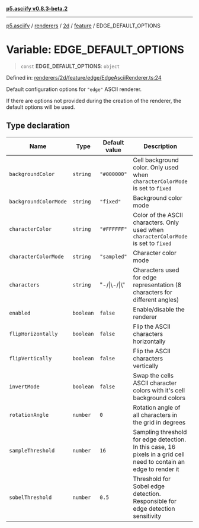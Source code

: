 [**p5.asciify v0.8.3-beta.2**](../../../../../../../../README.md)

***

[p5.asciify](../../../../../../../../README.md) / [renderers](../../../../../README.md) / [2d](../../../README.md) / [feature](../README.md) / EDGE\_DEFAULT\_OPTIONS

# Variable: EDGE\_DEFAULT\_OPTIONS

> `const` **EDGE\_DEFAULT\_OPTIONS**: `object`

Defined in: [renderers/2d/feature/edge/EdgeAsciiRenderer.ts:24](https://github.com/humanbydefinition/p5.asciify/blob/6d72ea658c8d5e1472926d21bdf01b6d105bb13a/src/lib/renderers/2d/feature/edge/EdgeAsciiRenderer.ts#L24)

Default configuration options for `"edge"` ASCII renderer. 

If there are options not provided during the creation of the renderer, the default options will be used.

## Type declaration

| Name | Type | Default value | Description | Defined in |
| ------ | ------ | ------ | ------ | ------ |
| <a id="backgroundcolor"></a> `backgroundColor` | `string` | `"#000000"` | Cell background color. Only used when `characterColorMode` is set to `fixed` | [renderers/2d/feature/edge/EdgeAsciiRenderer.ts:34](https://github.com/humanbydefinition/p5.asciify/blob/6d72ea658c8d5e1472926d21bdf01b6d105bb13a/src/lib/renderers/2d/feature/edge/EdgeAsciiRenderer.ts#L34) |
| <a id="backgroundcolormode"></a> `backgroundColorMode` | `string` | `"fixed"` | Background color mode | [renderers/2d/feature/edge/EdgeAsciiRenderer.ts:36](https://github.com/humanbydefinition/p5.asciify/blob/6d72ea658c8d5e1472926d21bdf01b6d105bb13a/src/lib/renderers/2d/feature/edge/EdgeAsciiRenderer.ts#L36) |
| <a id="charactercolor"></a> `characterColor` | `string` | `"#FFFFFF"` | Color of the ASCII characters. Only used when `characterColorMode` is set to `fixed` | [renderers/2d/feature/edge/EdgeAsciiRenderer.ts:30](https://github.com/humanbydefinition/p5.asciify/blob/6d72ea658c8d5e1472926d21bdf01b6d105bb13a/src/lib/renderers/2d/feature/edge/EdgeAsciiRenderer.ts#L30) |
| <a id="charactercolormode"></a> `characterColorMode` | `string` | `"sampled"` | Character color mode | [renderers/2d/feature/edge/EdgeAsciiRenderer.ts:32](https://github.com/humanbydefinition/p5.asciify/blob/6d72ea658c8d5e1472926d21bdf01b6d105bb13a/src/lib/renderers/2d/feature/edge/EdgeAsciiRenderer.ts#L32) |
| <a id="characters"></a> `characters` | `string` | "-/\|\\-/\|\\" | Characters used for edge representation (8 characters for different angles) | [renderers/2d/feature/edge/EdgeAsciiRenderer.ts:28](https://github.com/humanbydefinition/p5.asciify/blob/6d72ea658c8d5e1472926d21bdf01b6d105bb13a/src/lib/renderers/2d/feature/edge/EdgeAsciiRenderer.ts#L28) |
| <a id="enabled"></a> `enabled` | `boolean` | `false` | Enable/disable the renderer | [renderers/2d/feature/edge/EdgeAsciiRenderer.ts:26](https://github.com/humanbydefinition/p5.asciify/blob/6d72ea658c8d5e1472926d21bdf01b6d105bb13a/src/lib/renderers/2d/feature/edge/EdgeAsciiRenderer.ts#L26) |
| <a id="fliphorizontally"></a> `flipHorizontally` | `boolean` | `false` | Flip the ASCII characters horizontally | [renderers/2d/feature/edge/EdgeAsciiRenderer.ts:46](https://github.com/humanbydefinition/p5.asciify/blob/6d72ea658c8d5e1472926d21bdf01b6d105bb13a/src/lib/renderers/2d/feature/edge/EdgeAsciiRenderer.ts#L46) |
| <a id="flipvertically"></a> `flipVertically` | `boolean` | `false` | Flip the ASCII characters vertically | [renderers/2d/feature/edge/EdgeAsciiRenderer.ts:48](https://github.com/humanbydefinition/p5.asciify/blob/6d72ea658c8d5e1472926d21bdf01b6d105bb13a/src/lib/renderers/2d/feature/edge/EdgeAsciiRenderer.ts#L48) |
| <a id="invertmode"></a> `invertMode` | `boolean` | `false` | Swap the cells ASCII character colors with it's cell background colors | [renderers/2d/feature/edge/EdgeAsciiRenderer.ts:38](https://github.com/humanbydefinition/p5.asciify/blob/6d72ea658c8d5e1472926d21bdf01b6d105bb13a/src/lib/renderers/2d/feature/edge/EdgeAsciiRenderer.ts#L38) |
| <a id="rotationangle"></a> `rotationAngle` | `number` | `0` | Rotation angle of all characters in the grid in degrees | [renderers/2d/feature/edge/EdgeAsciiRenderer.ts:44](https://github.com/humanbydefinition/p5.asciify/blob/6d72ea658c8d5e1472926d21bdf01b6d105bb13a/src/lib/renderers/2d/feature/edge/EdgeAsciiRenderer.ts#L44) |
| <a id="samplethreshold"></a> `sampleThreshold` | `number` | `16` | Sampling threshold for edge detection. In this case, 16 pixels in a grid cell need to contain an edge to render it | [renderers/2d/feature/edge/EdgeAsciiRenderer.ts:42](https://github.com/humanbydefinition/p5.asciify/blob/6d72ea658c8d5e1472926d21bdf01b6d105bb13a/src/lib/renderers/2d/feature/edge/EdgeAsciiRenderer.ts#L42) |
| <a id="sobelthreshold"></a> `sobelThreshold` | `number` | `0.5` | Threshold for Sobel edge detection. Responsible for edge detection sensitivity | [renderers/2d/feature/edge/EdgeAsciiRenderer.ts:40](https://github.com/humanbydefinition/p5.asciify/blob/6d72ea658c8d5e1472926d21bdf01b6d105bb13a/src/lib/renderers/2d/feature/edge/EdgeAsciiRenderer.ts#L40) |
